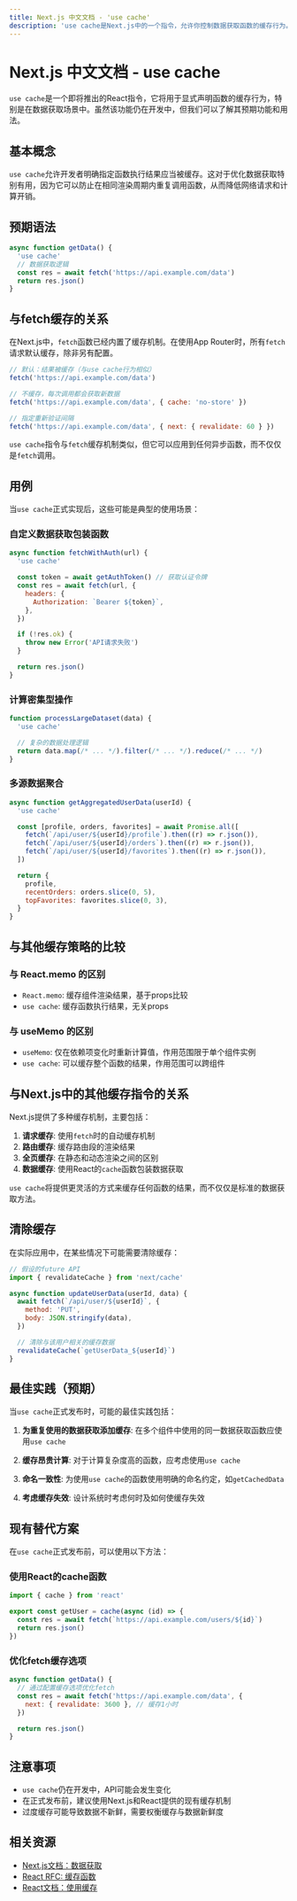 ```yaml
---
title: Next.js 中文文档 - 'use cache'
description: 'use cache是Next.js中的一个指令，允许你控制数据获取函数的缓存行为。'
---
```


# Next.js 中文文档 - use cache

`use cache`是一个即将推出的React指令，它将用于显式声明函数的缓存行为，特别是在数据获取场景中。虽然该功能仍在开发中，但我们可以了解其预期功能和用法。

## 基本概念

`use cache`允许开发者明确指定函数执行结果应当被缓存。这对于优化数据获取特别有用，因为它可以防止在相同渲染周期内重复调用函数，从而降低网络请求和计算开销。

## 预期语法

```jsx
async function getData() {
  'use cache'
  // 数据获取逻辑
  const res = await fetch('https://api.example.com/data')
  return res.json()
}
```

## 与fetch缓存的关系

在Next.js中，`fetch`函数已经内置了缓存机制。在使用App Router时，所有`fetch`请求默认缓存，除非另有配置。

```jsx
// 默认：结果被缓存（与use cache行为相似）
fetch('https://api.example.com/data')

// 不缓存，每次调用都会获取新数据
fetch('https://api.example.com/data', { cache: 'no-store' })

// 指定重新验证间隔
fetch('https://api.example.com/data', { next: { revalidate: 60 } })
```

`use cache`指令与`fetch`缓存机制类似，但它可以应用到任何异步函数，而不仅仅是`fetch`调用。

## 用例

当`use cache`正式实现后，这些可能是典型的使用场景：

### 自定义数据获取包装函数

```jsx
async function fetchWithAuth(url) {
  'use cache'

  const token = await getAuthToken() // 获取认证令牌
  const res = await fetch(url, {
    headers: {
      Authorization: `Bearer ${token}`,
    },
  })

  if (!res.ok) {
    throw new Error('API请求失败')
  }

  return res.json()
}
```

### 计算密集型操作

```jsx
function processLargeDataset(data) {
  'use cache'

  // 复杂的数据处理逻辑
  return data.map(/* ... */).filter(/* ... */).reduce(/* ... */)
}
```

### 多源数据聚合

```jsx
async function getAggregatedUserData(userId) {
  'use cache'

  const [profile, orders, favorites] = await Promise.all([
    fetch(`/api/user/${userId}/profile`).then((r) => r.json()),
    fetch(`/api/user/${userId}/orders`).then((r) => r.json()),
    fetch(`/api/user/${userId}/favorites`).then((r) => r.json()),
  ])

  return {
    profile,
    recentOrders: orders.slice(0, 5),
    topFavorites: favorites.slice(0, 3),
  }
}
```

## 与其他缓存策略的比较

### 与 React.memo 的区别

- `React.memo`: 缓存组件渲染结果，基于props比较
- `use cache`: 缓存函数执行结果，无关props

### 与 useMemo 的区别

- `useMemo`: 仅在依赖项变化时重新计算值，作用范围限于单个组件实例
- `use cache`: 可以缓存整个函数的结果，作用范围可以跨组件

## 与Next.js中的其他缓存指令的关系

Next.js提供了多种缓存机制，主要包括：

1. **请求缓存**: 使用`fetch`时的自动缓存机制
2. **路由缓存**: 缓存路由段的渲染结果
3. **全页缓存**: 在静态和动态渲染之间的区别
4. **数据缓存**: 使用React的`cache`函数包装数据获取

`use cache`将提供更灵活的方式来缓存任何函数的结果，而不仅仅是标准的数据获取方法。

## 清除缓存

在实际应用中，在某些情况下可能需要清除缓存：

```jsx
// 假设的future API
import { revalidateCache } from 'next/cache'

async function updateUserData(userId, data) {
  await fetch(`/api/user/${userId}`, {
    method: 'PUT',
    body: JSON.stringify(data),
  })

  // 清除与该用户相关的缓存数据
  revalidateCache(`getUserData_${userId}`)
}
```

## 最佳实践（预期）

当`use cache`正式发布时，可能的最佳实践包括：

1. **为重复使用的数据获取添加缓存**: 在多个组件中使用的同一数据获取函数应使用`use cache`

2. **缓存昂贵计算**: 对于计算复杂度高的函数，应考虑使用`use cache`

3. **命名一致性**: 为使用`use cache`的函数使用明确的命名约定，如`getCachedData`

4. **考虑缓存失效**: 设计系统时考虑何时及如何使缓存失效

## 现有替代方案

在`use cache`正式发布前，可以使用以下方法：

### 使用React的cache函数

```jsx
import { cache } from 'react'

export const getUser = cache(async (id) => {
  const res = await fetch(`https://api.example.com/users/${id}`)
  return res.json()
})
```

### 优化fetch缓存选项

```jsx
async function getData() {
  // 通过配置缓存选项优化fetch
  const res = await fetch('https://api.example.com/data', {
    next: { revalidate: 3600 }, // 缓存1小时
  })

  return res.json()
}
```

## 注意事项

- `use cache`仍在开发中，API可能会发生变化
- 在正式发布前，建议使用Next.js和React提供的现有缓存机制
- 过度缓存可能导致数据不新鲜，需要权衡缓存与数据新鲜度

## 相关资源

- [Next.js文档：数据获取](https://nextjs.org/docs/app/building-your-application/data-fetching/fetching-caching-and-revalidating)
- [React RFC: 缓存函数](https://github.com/reactjs/rfcs/pull/229)
- [React文档：使用缓存](https://react.dev/reference/react/cache)
